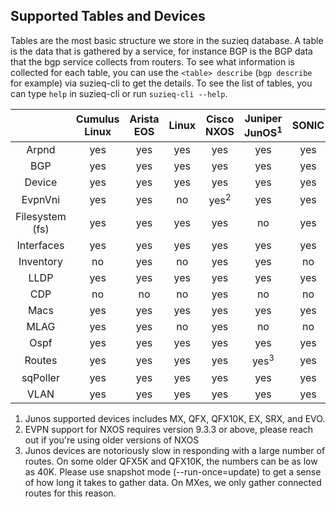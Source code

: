 ## Supported Tables and Devices

Tables are the most basic structure we store in the suzieq database.
A table is the data that is gathered by a service, for instance BGP
is the BGP data
that the bgp service collects from routers. To see what information is collected for each table, you can use the ```<table> describe``` (```bgp describe``` for example) via suzieq-cli to get the details. To see the list of tables, you can type ```help``` in suzieq-cli or run ```suzieq-cli --help```.


|         | Cumulus Linux | Arista EOS | Linux | Cisco NXOS | Juniper JunOS<sup>1<sup> | SONIC | IOSXR | IOS | IOSXE | PanOS |
| :---------: | :---------------: | :------------: | :-------: | :------: | :-------: | :-------: | :-------: | :-------: | :-------: | :-------: |
| Arpnd   |    yes        |      yes   | yes   | yes  |  yes  | yes | yes | yes | yes | yes |
| BGP     | yes | yes | yes | yes | yes | yes | yes | yes | yes | yes |
| Device  | yes | yes | yes | yes | yes |  yes | yes | yes | yes |  yes |
| EvpnVni | yes | yes | no | yes<sup>2<sup> | yes | yes | no | no | no | no |
| Filesystem (fs) | yes | yes | yes | yes | no | yes | no | no | no | no |
| Interfaces | yes | yes | yes| yes | yes | yes | yes | yes | yes | yes |
| Inventory | no | yes | no | yes | yes | no | no | no | no | no |
| LLDP | yes | yes | yes | yes | yes | yes | yes | yes | yes | yes |
| CDP  | no | no | no | yes | no | no | no | yes | yes | no |
| Macs |yes | yes | yes | yes | yes | yes | no | yes | yes | no |
| MLAG | yes | yes | no | yes | no | no | no | no | no | no |
| Ospf |yes | yes | yes | yes | yes | yes | no | yes | yes | no |
| Routes | yes | yes | yes | yes | yes<sup>3<sup> | yes | yes | yes | yes | yes |
| sqPoller | yes | yes | yes | yes | yes | yes | yes | yes | yes | yes |
| VLAN | yes | yes | yes | yes | yes | yes | no | yes | yes | no |

1. Junos supported devices includes MX, QFX, QFX10K, EX, SRX, and EVO.
2. EVPN support for NXOS requires version 9.3.3 or above, please reach out if you're using older versions of NXOS
3. Junos devices are notoriously slow in responding with a large number of routes. On some older QFX5K and QFX10K, the numbers can be as low as 40K. Please use snapshot mode (--run-once=update) to get a sense of how long it takes to gather data. On MXes, we only gather connected routes for this reason. 

